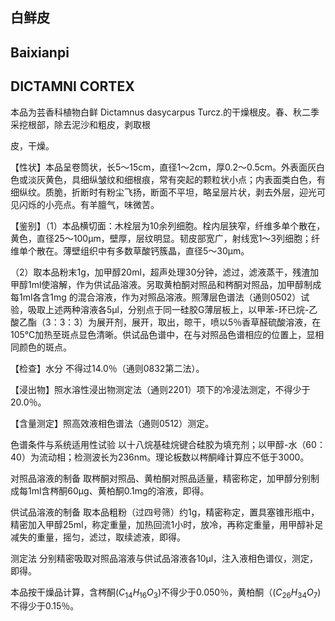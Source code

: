 ## 白鲜皮

## Baixianpi

## DICTAMNI CORTEX

本品为芸香科植物白鲜 Dictamnus dasycarpus Turcz.的干燥根皮。春、秋二季采挖根部，除去泥沙和粗皮，剥取根

皮，干燥。

【性状】本品呈卷筒状，长5～15cm，直径1～2cm，厚0.2～0.5cm。外表面灰白色或淡灰黄色，具细纵皱纹和细根痕，常有突起的颗粒状小点；内表面类白色，有细纵纹。质脆，折断时有粉尘飞扬，断面不平坦，略呈层片状，剥去外层，迎光可见闪烁的小亮点。有羊膻气，味微苦。

【鉴别】（1）本品横切面：木栓层为10余列细胞。栓内层狭窄，纤维多单个散在，黄色，直径25～100μm，壁厚，层纹明显。韧皮部宽广，射线宽1～3列细胞；纤维单个散在。薄壁组织中有多数草酸钙簇晶，直径5～30μm。

（2）取本品粉末1g，加甲醇20ml，超声处理30分钟，滤过，滤液蒸干，残渣加甲醇1ml使溶解，作为供试品溶液。另取黄柏酮对照品和梣酮对照品，加甲醇制成每1ml各含1mg 的混合溶液，作为对照品溶液。照薄层色谱法（通则0502）试验，吸取上述两种溶液各5μl，分别点于同一硅胶G薄层板上，以甲苯-环已烷-乙酸乙酯（3：3：3）为展开剂，展开，取出，晾干，喷以5％香草醛硫酸溶液，在105℃加热至斑点显色清晰。供试品色谱中，在与对照品色谱相应的位置上，显相同颜色的斑点。

【检查】水分 不得过14.0％（通则0832第二法）。

【浸出物】照水溶性浸出物测定法（通则2201）项下的冷浸法测定，不得少于20.0％。

【含量测定】照高效液相色谱法（通则0512）测定。

色谱条件与系统适用性试验 以十八烷基硅烷键合硅胶为填充剂；以甲醇-水（60：40）为流动相；检测波长为236nm。理论板数以梣酮峰计算应不低于3000。

对照品溶液的制备 取梣酮对照品、黄柏酮对照品适量，精密称定，加甲醇分别制成每1ml含梣酮60μg、黄柏酮0.1mg的溶液，即得。

供试品溶液的制备 取本品粗粉（过四号筛）约1g，精密称定，置具塞锥形瓶中，精密加入甲醇25ml，称定重量，加热回流1小时，放冷，再称定重量，用甲醇补足减失的重量，摇匀，滤过，取续滤液，即得。

测定法 分别精密吸取对照品溶液与供试品溶液各10μl，注入液相色谱仪，测定，即得。

本品按干燥品计算，含梣酮$( C _ { 1 4 } H _ { 1 6 } O _ { 3 } )$不得少于0.050％，黄柏酮（$( C _ { 2 6 } H _ { 3 4 } O _ { 7 } )$不得少于0.15％。